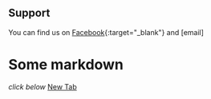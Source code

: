 

## Support
You can find us on [Facebook](https://www.facebook.com/dmytro.matviiv){:target="_blank"} and [email]

# Some markdown
*click below*
<a href="example.com" target="_blank">New Tab</a>
